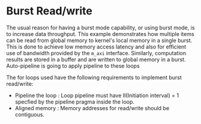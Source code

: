 Burst Read/write
================

The usual reason for having a burst mode capability, or using burst mode, is to increase data throughput. This example demonstrates how multiple items can be read from global memory to kernel's local memory in a single burst.
This is done to achieve low memory access latency and also for efficient use of bandwidth provided by the `m_axi` interface. 
Similarly, computation results are stored in a buffer and are written to global memory in a burst. Auto-pipeline is going to apply pipeline to these loops

The for loops used have the following requirements to implement burst read/write:

- Pipeline the loop : Loop pipeline must have II(Initiation interval) = 1 specfied by the pipeline pragma inside the loop.
- Aligned memory : Memory addresses for read/write should be contiguous.
